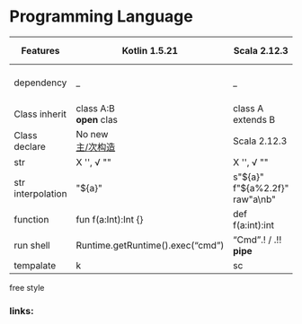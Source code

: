 # Programming Language


| Features      | Kotlin 1.5.21| Scala 2.12.3 | Go          | Julia 1.6   | Python 3.9.6| J11         | Shell       |   Groovy    |  C++        |   C         |
| -----------   | -----------  | -----------  | ----------- | ----------- | ----------- | ----------- | ----------- | ----------- | ----------- | ----------- |
| dependency    | _ | _ | go mod init example/hello => go.mod    | ju   | p | j         | s       |  gr    |  c++        |   c         |
| Class inherit | class  A:B<br> **open** clas | class A extends B | g         | ju  | p| j        | s       |   gr    |  c++        |   c         |
| Class declare | No new<br>[主/次构造][ktl_cnstr]| Scala 2.12.3 | g         | ju  | p| j        | s       |   gr    |  c++        |   c         |
| str           | X '', √ ""   | X '', √ ""   | g         | ju       | ',","""     |  j       | ''!=""      | '',""       | c++         |   c         |  
| str interpolation |  "${a}"  | s"\${a}"<br>f"${a%2.2f}"<br>raw"a\nb" | g         | ju       | f"${a:.2f} |  j| s | gr | c++    |   c         |  
| function      | fun f(a:Int):Int {}|def f(a:int):int | g         | ju  | def f(a:int)->int:| j      | s  |   gr |  c++   |   c         |
| run shell     | Runtime.getRuntime().exec(“cmd”)| “Cmd”.! / .!!<br>**pipe** | g         | ju  |os.system(“cmd”)| j | s | “Cmd”.execute() |  c++    |   c    |
| tempalate     | k | sc | g       | ju   | p | j         | s       |  gr    |  c++        |   c         |

free style

### links:
[ktl_cnstr]:https://www.kotlincn.net/docs/reference/classes.html
			
										
